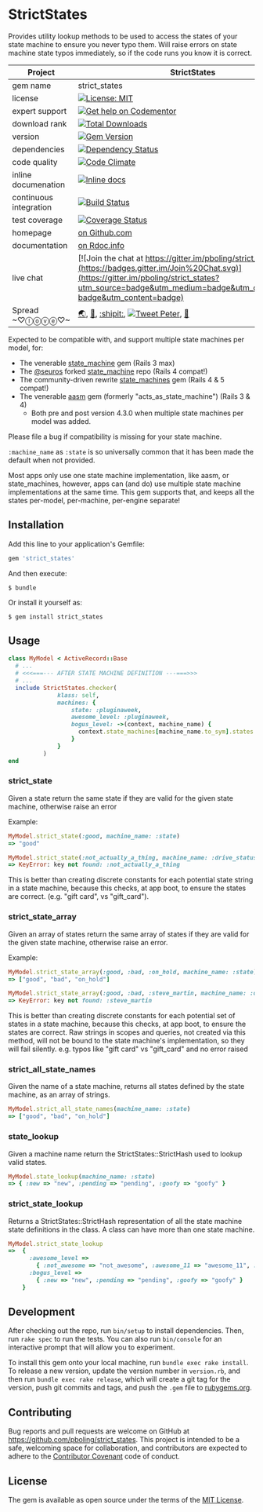 # StrictStates

Provides utility lookup methods to be used to access the states of your state machine to ensure you never typo them.
Will raise errors on state machine state typos immediately, so if the code runs you know it is correct.

| Project                 |  StrictStates    |
|------------------------ | ----------------- |
| gem name                |  strict_states   |
| license                 |  [![License: MIT](https://img.shields.io/badge/License-MIT-yellow.svg)](https://opensource.org/licenses/MIT) |
| expert support          |  [![Get help on Codementor](https://cdn.codementor.io/badges/get_help_github.svg)](https://www.codementor.io/peterboling?utm_source=github&utm_medium=button&utm_term=peterboling&utm_campaign=github) |
| download rank           |  [![Total Downloads](https://img.shields.io/gem/rt/strict_states.svg)](https://rubygems.org/gems/strict_states) |
| version                 |  [![Gem Version](https://badge.fury.io/rb/strict_states.png)](http://badge.fury.io/rb/strict_states) |
| dependencies            |  [![Dependency Status](https://gemnasium.com/pboling/strict_states.png)](https://gemnasium.com/pboling/strict_states) |
| code quality            |  [![Code Climate](https://codeclimate.com/github/pboling/strict_states.png)](https://codeclimate.com/github/pboling/strict_states) |
| inline documenation     |  [![Inline docs](http://inch-ci.org/github/pboling/strict_states.png)](http://inch-ci.org/github/pboling/strict_states) |
| continuous integration  |  [![Build Status](https://secure.travis-ci.org/pboling/strict_states.png?branch=master)](https://travis-ci.org/pboling/strict_states) |
| test coverage           |  [![Coverage Status](https://coveralls.io/repos/pboling/strict_states/badge.png)](https://coveralls.io/r/pboling/strict_states) |
| homepage                |  [on Github.com][homepage] |
| documentation           |  [on Rdoc.info][documentation] |
| live chat               |  [![Join the chat at https://gitter.im/pboling/strict_states](https://badges.gitter.im/Join%20Chat.svg)](https://gitter.im/pboling/strict_states?utm_source=badge&utm_medium=badge&utm_campaign=pr-badge&utm_content=badge) |
| Spread ~♡ⓛⓞⓥⓔ♡~      |  [🌏](https://about.me/peter.boling), [👼](https://angel.co/peter-boling), [:shipit:](http://coderwall.com/pboling), [![Tweet Peter](https://img.shields.io/twitter/follow/galtzo.svg?style=social&label=Follow)](http://twitter.com/galtzo), [🌹](https://nationalprogressiveparty.org) |

[semver]: http://semver.org/
[pvc]: http://docs.rubygems.org/read/chapter/16#page74
[railsbling]: http://www.railsbling.com
[peterboling]: http://www.peterboling.com
[coderwall]: http://coderwall.com/pboling
[angellist]: https://angel.co/peter-boling
[documentation]: http://rdoc.info/github/pboling/strict_states/frames
[homepage]: https://github.com/pboling/strict_states


Expected to be compatible with, and support multiple state machines per model, for:

* The venerable [state_machine](https://github.com/pluginaweek/state_machine) gem (Rails 3 max)
* The [@seuros](https://github.com/seuros) forked [state_machine](https://github.com/seuros/state_machine) repo (Rails 4 compat!)
* The community-driven rewrite [state_machines](https://github.com/state-machines/state_machines) gem (Rails 4 & 5 compat!)
* The venerable [aasm](https://github.com/aasm/aasm) gem (formerly "acts_as_state_machine") (Rails 3 & 4)
  * Both pre and post version 4.3.0 when multiple state machines per model was added.

Please file a bug if compatibility is missing for your state machine.

`:machine_name` as `:state` is so universally common that it has been made the default when not provided.

Most apps only use one state machine implementation, like aasm, or state_machines, however, apps can (and do) use multiple state machine implementations at the same time.  This gem supports that, and keeps all the states per-model, per-machine, per-engine separate!

## Installation

Add this line to your application's Gemfile:

```ruby
gem 'strict_states'
```

And then execute:

    $ bundle

Or install it yourself as:

    $ gem install strict_states

## Usage

```ruby
class MyModel < ActiveRecord::Base
  # ...
  # <<<===--- AFTER STATE MACHINE DEFINITION ---===>>>
  # ...
  include StrictStates.checker(
              klass: self,
              machines: {
                  state: :pluginaweek,
                  awesome_level: :pluginaweek,
                  bogus_level: ->(context, machine_name) {
                    context.state_machines[machine_name.to_sym].states.map(&:name)
                  }
              }
          )
end
```

### strict_state

Given a state return the same state if they are valid for the given state machine,
otherwise raise an error

Example:

```ruby
MyModel.strict_state(:good, machine_name: :state)
=> "good"
```

```ruby
MyModel.strict_state(:not_actually_a_thing, machine_name: :drive_status)
=> KeyError: key not found: :not_actually_a_thing
```

This is better than creating discrete constants for each potential state string in a state machine,
because this checks, at app boot, to ensure the states are correct.
(e.g. "gift card", vs "gift_card").
      
### strict_state_array

Given an array of states return the same array of states if they are valid for the given state machine,
otherwise raise an error.

Example:

```ruby
MyModel.strict_state_array(:good, :bad, :on_hold, machine_name: :state)
=> ["good", "bad", "on_hold"]
```

```ruby
MyModel.strict_state_array(:good, :bad, :steve_martin, machine_name: :drive_status)
=> KeyError: key not found: :steve_martin
```

This is better than creating discrete constants for each potential set of states in a state machine,
because this checks, at app boot, to ensure the states are correct.
Raw strings in scopes and queries, not created via this method,
will not be bound to the state machine's implementation, so they will fail silently.
e.g. typos like "gift card" vs "gift_card" and no error raised

### strict_all_state_names

Given the name of a state machine, returns all states defined by the state machine, as an array of strings.

```ruby
MyModel.strict_all_state_names(machine_name: :state)
=> ["good", "bad", "on_hold"]
```

### state_lookup

Given a machine name return the StrictStates::StrictHash used to lookup valid states.

```ruby
MyModel.state_lookup(machine_name: :state)
=> { :new => "new", :pending => "pending", :goofy => "goofy" }
```

### strict_state_lookup

Returns a StrictStates::StrictHash representation of all the state machine state definitions in the class.  A class can have more than one state machine.

```ruby
MyModel.strict_state_lookup
=>  {
      :awesome_level =>
        { :not_awesome => "not_awesome", :awesome_11 => "awesome_11", :bad => "bad", :good => "good" },
      :bogus_level =>
        { :new => "new", :pending => "pending", :goofy => "goofy" }
    }
```

## Development

After checking out the repo, run `bin/setup` to install dependencies. Then, run `rake spec` to run the tests. You can also run `bin/console` for an interactive prompt that will allow you to experiment.

To install this gem onto your local machine, run `bundle exec rake install`. To release a new version, update the version number in `version.rb`, and then run `bundle exec rake release`, which will create a git tag for the version, push git commits and tags, and push the `.gem` file to [rubygems.org](https://rubygems.org).

## Contributing

Bug reports and pull requests are welcome on GitHub at https://github.com/pboling/strict_states. This project is intended to be a safe, welcoming space for collaboration, and contributors are expected to adhere to the [Contributor Covenant](http://contributor-covenant.org) code of conduct.

## License

The gem is available as open source under the terms of the [MIT License](http://opensource.org/licenses/MIT).

